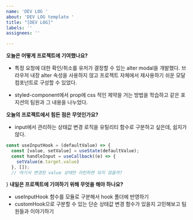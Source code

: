 ```yaml
---
name: 'DEV LOG '
about: 'DEV LOG template '
title: "[DEV LOG]"
labels: ''
assignees: ''

---
```


**오늘은 어떻게 프로젝트에 기여했나요?**

* 특정 요청에 대한 확인/취소를 유저가 결정할 수 있는 alter modal을 개발했다. 브라우저 내장 alter 속성을 사용하지 않고 프로젝트 자체에서 재사용하기 쉬운 모달 컴포넌트로 구성할 수 있었다.

* styled-component에서 prop에 css 적인 제약을 거는 방법을 학습하고 같은 포지션의 팀원과 그 내용을 나누었다.

**오늘의 프로젝트에서 힘든 점은 무엇인가요?**

* input에서 관리하는 상태값 변경 로직을 유틸리티 함수로 구분하고 싶은데, 쉽지가 않다.
```jsx
const useInputHook = (defaultValue) => {
  const [value, setValue] = useState(defaultValue);
  const handleInput = useCallback((e) => {
    setValue(e.target.value)
  }, []);
  // 여기서 변경된 value 상태만 리턴하면 되지 않을까?
```

}
**내일은 프로젝트에 기여하기 위해 무엇을 해야 하나요?**

 * useInputHook 함수를 모듈로 구분해서 hook 폴더에 반영하기
 * customHook으로 구분할 수 있는 단순 상태값 변경 함수가 있을지 고민해보고 팀원들과 이야기하기
